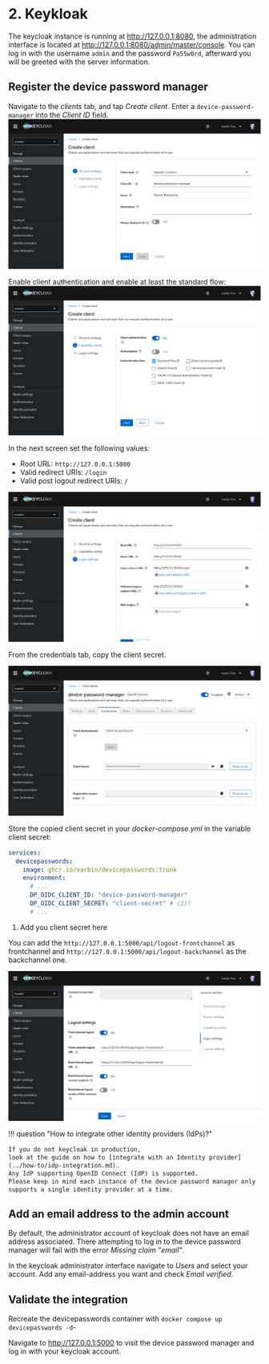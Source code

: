 # 2. Keykloak

The keycloak instance is running at http://127.0.0.1:8080,
the administration interface is located at <http://127.0.0.1:8080/admin/master/console>.
You can log in with the username `admin` and the password `Pa55w0rd`,
afterward you will be greeted with the server information.

## Register the device password manager

Navigate to the _clients_ tab, and tap _Create client_.
Enter a `device-password-manager` into the _Client ID_ field.
![](../images/keycloak%201.png)

Enable client authentication and enable at least the standard flow:
![](../images/keycloak%202.png)

In the next screen set the following values:
 - Root URL: `http://127.0.0.1:5000`
 - Valid redirect URIs: `/login`
 - Valid post logout redirect URIs: `/`

![](../images/keycloak%203.png)

From the credentials tab, copy the client secret.

![](../images/keycloak%205.png)

Store the copied client secret in your *docker-compose.yml* in the variable client secret:

```yaml
services:
  devicepasswords:
    image: ghcr.io/varbin/devicepasswords:trunk
    environment:
      # ...
      DP_OIDC_CLIENT_ID: "device-password-manager"
      DP_OIDC_CLIENT_SECRET: "client-secret" # (1)!
      # ...
```

1. Add you client secret here

You can add the `http://127.0.0.1:5000/api/logout-frontchannel` as frontchannel and
`http://127.0.0.1:5000/api/logout-backchannel` as the backchannel one.

![](../images/keycloak%204.png)

!!! question "How to integrate other identity providers (IdPs)?"

    If you do not keycloak in production, 
    look at the guide on how to [integrate with an Identity provider](../how-to/idp-integration.md).
    Any IdP supporting OpenID Connect (IdP) is supported.
    Please keep in mind each instance of the device password manager only supports a single identity provider at a time.

## Add an email address to the admin account

By default, the administrator account of keycloak does not have an email address associated.
There attempting to log in to the device password manager will fail with the error *Missing claim "email"*.

In the keycloak administrator interface navigate to *Users* and select your account.
Add any email-address you want and check _Email verified_.

## Validate the integration

Recreate the devicepasswords container with `docker compose up devicepasswords -d`-

Navigate to <http://127.0.0.1:5000> to visit the device password manager and log in with your keycloak account.
